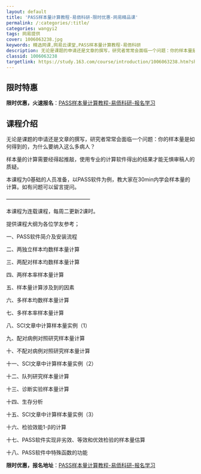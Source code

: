 ```yaml
---
layout: default
title: 'PASS样本量计算教程-易侕科研-限时优惠-网易精品课'
permalink: /:categories/:title/
categories: wangyi2
tags: 网易提供
cover: 1006063238.jpg
keywords: 精选网课,网易云课堂,PASS样本量计算教程-易侕科研
description: 无论是课题的申请还是文章的撰写，研究者常常会面临一个问题：你的样本量是如何得到的，为什么要纳入这么多病人？样本量的计算需
classid: 1006063238
targetlink: https://study.163.com/course/introduction/1006063238.htm?share=1&shareId=1025206652&utm_campaign=share&utm_medium=iphoneShare&utm_source=&utm_u=1025206652
---
```


## 限时特惠

**限时优惠，火速报名**：[PASS样本量计算教程-易侕科研-报名学习](https://study.163.com/course/introduction/1006063238.htm?share=1&shareId=1025206652&utm_campaign=share&utm_medium=iphoneShare&utm_source=&utm_u=1025206652)

## 课程介绍

无论是课题的申请还是文章的撰写，研究者常常会面临一个问题：你的样本量是如何得到的，为什么要纳入这么多病人？

样本量的计算需要经得起推敲，使用专业的计算软件得出的结果才能无惧审稿人的质疑。

本课程为0基础的人员准备，以PASS软件为例，教大家在30min内学会样本量的计算。如有问题可以留言提问。

————————————————



本课程为连载课程，每周二更新2课时。

提供课程大纲为各位学友参考；

一、PASS软件简介及安装流程

二、两独立样本均数样本量计算

三、两配对样本均数样本量计算

四、两样本率样本量计算

五、样本量计算涉及到的因素

六、多样本均数样本量计算

七、多样本率样本量计算

八、SCI文章中计算样本量实例（1）

九、配对病例对照研究样本量计算

十、不配对病例对照研究样本量计算

十一、SCI文章中计算样本量实例（2）

十二、队列研究样本量计算

十三、诊断实验样本量计算

十四、生存分析

十五、SCI文章中计算样本量实例（3）

十六、检验效能1-β的计算

十七、PASS软件实现非劣效、等效和优效检验的样本量估算

十八、PASS软件中特殊函数的功能

**限时优惠，报名地址**：[PASS样本量计算教程-易侕科研-报名学习](https://study.163.com/course/introduction/1006063238.htm?share=1&shareId=1025206652&utm_campaign=share&utm_medium=iphoneShare&utm_source=&utm_u=1025206652)

